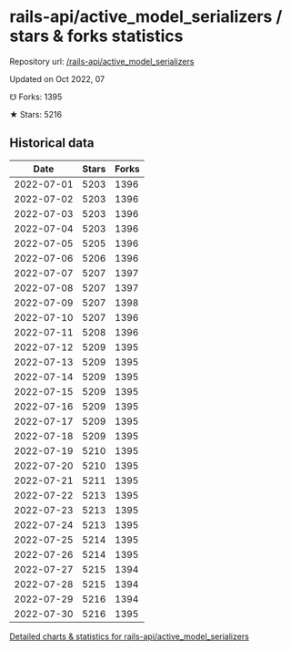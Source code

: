 # rails-api/active_model_serializers / stars & forks statistics

Repository url: [/rails-api/active_model_serializers](https://github.com/rails-api/active_model_serializers)

Updated on Oct 2022, 07

☋ Forks: 1395

★ Stars: 5216

## Historical data
| Date | Stars | Forks |
|------|-------|-------|
| 2022-07-01 | 5203 | 1396 | 
| 2022-07-02 | 5203 | 1396 | 
| 2022-07-03 | 5203 | 1396 | 
| 2022-07-04 | 5203 | 1396 | 
| 2022-07-05 | 5205 | 1396 | 
| 2022-07-06 | 5206 | 1396 | 
| 2022-07-07 | 5207 | 1397 | 
| 2022-07-08 | 5207 | 1397 | 
| 2022-07-09 | 5207 | 1398 | 
| 2022-07-10 | 5207 | 1396 | 
| 2022-07-11 | 5208 | 1396 | 
| 2022-07-12 | 5209 | 1395 | 
| 2022-07-13 | 5209 | 1395 | 
| 2022-07-14 | 5209 | 1395 | 
| 2022-07-15 | 5209 | 1395 | 
| 2022-07-16 | 5209 | 1395 | 
| 2022-07-17 | 5209 | 1395 | 
| 2022-07-18 | 5209 | 1395 | 
| 2022-07-19 | 5210 | 1395 | 
| 2022-07-20 | 5210 | 1395 | 
| 2022-07-21 | 5211 | 1395 | 
| 2022-07-22 | 5213 | 1395 | 
| 2022-07-23 | 5213 | 1395 | 
| 2022-07-24 | 5213 | 1395 | 
| 2022-07-25 | 5214 | 1395 | 
| 2022-07-26 | 5214 | 1395 | 
| 2022-07-27 | 5215 | 1394 | 
| 2022-07-28 | 5215 | 1394 | 
| 2022-07-29 | 5216 | 1394 | 
| 2022-07-30 | 5216 | 1395 | 


[Detailed charts & statistics for rails-api/active_model_serializers](https://reviewgithub.com/rep/rails-api/active_model_serializers)
